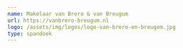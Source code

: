 ```yaml
---
name: Makelaar van Brero & van Breugum
url: https://vanbrero-breugum.nl
logo: /assets/img/logos/logo-van-brero-en-breugem.jpg
type: spandoek
---
```

